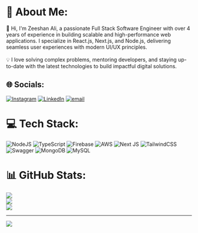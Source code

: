 # 💫 About Me:
👋 Hi, I'm Zeeshan Ali, a passionate Full Stack Software Engineer with over 4 years of experience in building scalable and high-performance web applications. I specialize in React.js, Next.js, and Node.js, delivering seamless user experiences with modern UI/UX principles.<br><br>💡 I love solving complex problems, mentoring developers, and staying up-to-date with the latest technologies to build impactful digital solutions.


## 🌐 Socials:
[![Instagram](https://img.shields.io/badge/Instagram-%23E4405F.svg?logo=Instagram&logoColor=white)](https://instagram.com/im_zeeshansheray) [![LinkedIn](https://img.shields.io/badge/LinkedIn-%230077B5.svg?logo=linkedin&logoColor=white)](https://linkedin.com/in/zeeshansheray) [![email](https://img.shields.io/badge/Email-D14836?logo=gmail&logoColor=white)](mailto:zeeshansheray1@gmail.com) 

# 💻 Tech Stack:
![NodeJS](https://img.shields.io/badge/node.js-6DA55F?style=for-the-badge&logo=node.js&logoColor=white) ![TypeScript](https://img.shields.io/badge/typescript-%23007ACC.svg?style=for-the-badge&logo=typescript&logoColor=white) ![Firebase](https://img.shields.io/badge/firebase-a08021?style=for-the-badge&logo=firebase&logoColor=ffcd34) ![AWS](https://img.shields.io/badge/AWS-%23FF9900.svg?style=for-the-badge&logo=amazon-aws&logoColor=white) ![Next JS](https://img.shields.io/badge/Next-black?style=for-the-badge&logo=next.js&logoColor=white) ![TailwindCSS](https://img.shields.io/badge/tailwindcss-%2338B2AC.svg?style=for-the-badge&logo=tailwind-css&logoColor=white) ![Swagger](https://img.shields.io/badge/-Swagger-%23Clojure?style=for-the-badge&logo=swagger&logoColor=white) ![MongoDB](https://img.shields.io/badge/MongoDB-%234ea94b.svg?style=for-the-badge&logo=mongodb&logoColor=white) ![MySQL](https://img.shields.io/badge/mysql-4479A1.svg?style=for-the-badge&logo=mysql&logoColor=white)
# 📊 GitHub Stats:
![](https://github-readme-stats.vercel.app/api?username=zeeshansheray&theme=dark&hide_border=false&include_all_commits=true&count_private=true)<br/>
![](https://github-readme-streak-stats.herokuapp.com/?user=zeeshansheray&theme=dark&hide_border=false)<br/>
![](https://github-readme-stats.vercel.app/api/top-langs/?username=zeeshansheray&theme=dark&hide_border=false&include_all_commits=true&count_private=true&layout=compact)

---
[![](https://visitcount.itsvg.in/api?id=zeeshansheray&icon=0&color=0)](https://visitcount.itsvg.in)

<!-- Proudly created with GPRM ( https://gprm.itsvg.in ) -->
